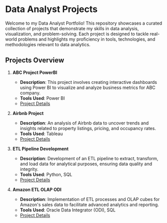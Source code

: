 # Data Analyst Projects

Welcome to my Data Analyst Portfolio! This repository showcases a curated collection of projects that demonstrate my skills in data analysis, visualization, and problem-solving. Each project is designed to tackle real-world problems and highlights my proficiency in tools, technologies, and methodologies relevant to data analytics.

## Projects Overview

1. **ABC Project PowerBI**
   - **Description**: This project involves creating interactive dashboards using Power BI to visualize and analyze business metrics for ABC company.
   - **Tools Used**: Power BI
   - [Project Details](https://github.com/smrutishah2610/Data_Analyst_Projects/tree/main/ABC_Project_PowerBI)

2. **Airbnb Project**
   - **Description**: An analysis of Airbnb data to uncover trends and insights related to property listings, pricing, and occupancy rates.
   - **Tools Used**: Tableau
   - [Project Details](https://github.com/smrutishah2610/Data_Analyst_Projects/tree/main/Airbnb_Project)

3. **ETL Pipeline Development**
   - **Description**: Development of an ETL pipeline to extract, transform, and load data for analytical purposes, ensuring data quality and integrity.
   - **Tools Used**: Python, SQL
   - [Project Details](https://github.com/smrutishah2610/Data_Analyst_Projects/tree/main/ETL_Pipeline_Development)

4. **Amazon ETL OLAP ODI**
   - **Description**: Implementation of ETL processes and OLAP cubes for Amazon's sales data to facilitate advanced analytics and reporting.
   - **Tools Used**: Oracle Data Integrator (ODI), SQL
   - [Project Details](https://github.com/smrutishah2610/Data_Analyst_Projects/tree/main/amazon_ETL_OLAP_ODI)

